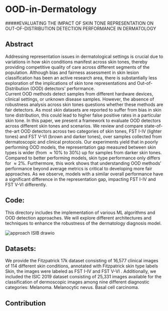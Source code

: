 # OOD-in-Dermatology

#####EVALUATING THE IMPACT OF SKIN TONE REPRESENTATION ON OUT-OF-DISTRIBUTION DETECTION PERFORMANCE IN DERMATOLOGY

## Abstract
Addressing representation issues in dermatological settings is crucial due to variations in how skin conditions manifest across skin tones, thereby providing competitive quality of care across different segments of the population. Although bias and fairness assessment in skin lesion classification has been an active research area, there is substantially less exploration of the implications of skin tone representations and Out-of-Distribution (OOD) detectors' performance.  
Current OOD methods detect samples from different hardware devices, clinical settings, or unknown disease samples. However, the absence of robustness analysis across skin tones questions whether these methods are fair detectors. 
As most skin datasets are reported to suffer from bias in skin tone distribution, this could lead to higher false positive rates in a particular skin tone.  In this paper, we present a framework to evaluate OOD detectors across different skin tones and scenarios.
We review and compare state-of-the-art OOD detectors across two categories of skin tones, FST I-IV (lighter tones) and FST V-VI (brown and darker tones), over samples collected from dermatoscopic and clinical protocols. 
Our experiments yield that in poorly performing OOD models, the representation gap measured between skin types is wider (from $\approx 10\%$ to $30\%$) up for samples from darker skin tones. Compared to better performing models, skin type performance only differs for $\approx 2\%$. Furthermore, this work shows that understanding  OOD methods' performance beyond average metrics is critical to developing more fair approaches. As we observe, models with a similar overall performance have a significant difference in the representation gap, impacting FST I-IV and FST V-VI differently.


## Code: 
This directory includes the implementation of various ML algorithms and OOD detection approaches. We will explore different architectures and techniques to enhance the robustness of the dermatology diagnosis model.

![approach ISIB drawio](https://github.com/assalaabnk/OOD-in-Dermatology/assets/61749380/30ca973e-c55d-40c0-b57a-c5d0906a8c0d)



## Datasets: 
We provide the Fitzpatrick 17k dataset consisting of 16,577 clinical images of 114 different skin conditions, annotated with Fitzpatrick skin type labels Skin, the images were labeled as FST I-IV and FST V-VI . Additionally, we included the ISIC 2019 dataset consisting of 25,331  images available for the classification of dermoscopic images among nine different diagnostic categories: Melanoma. Melanocytic nevus. Basal cell carcinoma.


## Contribution
